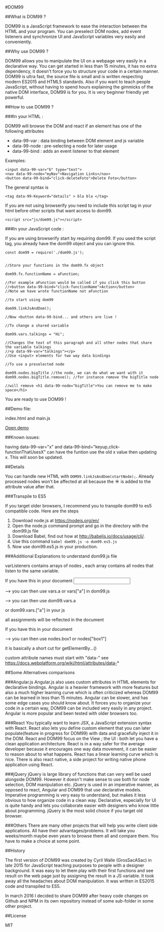 #DOM99

##What is DOM99 ?

DOM99 is a JavaScript framework to ease the interaction between the HTML and your program. You can preselect DOM nodes, add event listeners and synchronize UI and JavaScript variables very easily and conveniently.

##Why use DOM99 ?

DOM99 allows you to manipulate the UI on a webpage very easily in a declarative way. You can get started in less than 15 minutes, it has no extra dependency, it doesn't force you to structure your code in a certain manner. DOM99 is ultra fast, the source file is small and is written respecting modern ES2015 and HTML5 standards. Also if you want to teach people JavaScript, without having to spend hours explaining the gimmicks of the native DOM interface, DOM99 is for you. It is very beginner friendly yet powerful.


##How to use DOM99 ?

###In your HTML :

DOM99 will browse the DOM and react if an element has one of the following attributes

* data-99-var :  data binding between DOM element and js variable
* data-99-node : pre-selecting a node for later usage
* data-99-bind : adds an event listener to that element

Examples:

    <input data-99-var="b" type="text">
    <nav data-99-node="myNav">Navigation Links</nav>
    <button data-99-bind="click-deleteFoto">Delete Foto</button>
            
The general syntax is 

`<tag data-99-Keyword="details" > bla bla </tag>`

If you are not using browserify you need to include this script tag in your html before other scripts that want access to dom99.

    <script src="js/dom99.js"></script>

###In your JavaScript code :

If you are using browserify start by requiring dom99. If you used the script tag, you already have the dom99 object and you can ignore this.

    const dom99 = require('./dom99.js');


    //Store your functions in the dom99.fx object

    dom99.fx.functionName = aFunction;

    //For example aFunction would be called if you click this button
    //<button data-99-bind="click-functionName">Action</button>
    //Note we have wrote functionName not aFunction

    //to start using dom99

    dom99.linkJsAndDom(); 

    //Now <button data-99-bind... and others are live !

    //To change a shared variable

    dom99.vars.talkings = "Hi";

    //Changes the text of this paragraph and all other nodes that share the variable talkings
    //<p data-99-var="talkings"></p>
    //Use <input> elements for two way data bindings

    //To use a preselected node

    dom99.nodes.bigTitle //the node, we can do what we want with it
    dom99.nodes.bigTitle.remove(); //for instance remove the bigTitle node

    //will remove <h1 data-99-node="bigTitle">You can remove me to make space</h1>

You are ready to use DOM99 ! 
    
##Demo file:

index.html and main.js

[Open demo](http://rawgit.com/GrosSacASac/DOM99/master/index.html)

##Known issues:

having data-99-var="x" and data-99-bind="keyup,click-functionThatUsesX" can have the funtion use the old x value then updating x. This will soon be updated.

##Details

You can handle new HTML with `DOM99.linkJsAndDom(startNode);`. Already processed nodes won't be affected at all because the ☀ is added to the attribute value after that.

###Transpile to ES5

If you target older browsers, I recommend you to transpile dom99 to es5 compatible code. Here are the steps


  1. Download node.js at https://nodejs.org/en/
  2. Open the node.js command prompt and go in the directory with the dom99.js file
  3. Download Babel, find out how at http://babeljs.io/docs/usage/cli/.
  4. Use this command `babel dom99.js -o dom99.es5.js`
  5. Now use dom99.es5.js in your production.


###Additional Explanations to understand dom99.js file

varListeners contains arrays of nodes , each array contains all nodes
that listen to the same variable. 

If you have this in your document <input data-99-var="a">

--> you can then use vars.a or vars["a"] in dom99.js

--> you can then use dom99.vars.a

or dom99.vars.["a"] in your js
    
    
all assignments will be reflected in the document


If you have this in your document <div data-99-node="box1"></div>


--> you can then use nodes.box1 or nodes["box1"]


it is basically a short cut for getElementBy...()
  



custom attribute names must start with "data-" see
https://docs.webplatform.org/wiki/html/attributes/data-*

##Some Alternatives comparisons

###Angular.js
Angular.js also uses custom attributes in HTML elements for declarative bindings. Angular is a heavier framework with more features but also a much higher learning curve which is often criticized whereas DOM99 can be learned in less than 15 minutes. Angular can be slower, and has some edge cases you should know about. It forces you to organize your code in a certain way, DOM99 can be included very easily in any project. Angular is more popular and been tested with older browsers too.

###React
You typically want to learn JSX, a JavaScript extension syntax with React. React also lets you define custom element that you can later populate(feature in progress for DOM99) with data and gracefully inject it in the DOM. React and DOM99 focus on the View ; the UI : both let you have a clean application architecture. React is in a way safer for the average developer because it encourages one way data movement, it can be easier to reason about to what happens. React has a linear learning curve which is nice. There is also react native, a side project for writing native phone application using React.

###jQuery
jQuery is large library of functions that can very well be used alongside DOM99. However it doesn't make sense to use both for node selection, DOM manipulation etc. jQuery is used in an imperative manner, as opposed to react, Angular and DOM99 that use declarative models. Imperative programming is very easy to understand, but makes it less obvious to how organize code in a clean way. Declarative, especially for UI is quite handy and lets you collaborate easier with designers who know little about programming. jQuery is the most solid choice if you target old browser.

###Others
There are many other projects that will help you write client side applications. All have their advantages/problems. It will take you weeks/month maybe even years to browse them all and compare them. You have to make a choice at some point.

##History

The first version of DOM99 was created by Cyril Walle (GrosSacASac) in late 2015 for JavaScript teaching purposes to people with a designer background. It was easy to let them play with their first functions and see result on the web page just by assigning the result in a JS variable. It took away all the headaches about DOM manipulation. It was written in ES2015 code and transpiled to ES5.

In march 2016 I decided to share DOM99 after heavy code changes on Github and NPM in its own repository instead of some sub-folder in some other project.

##License

MIT
